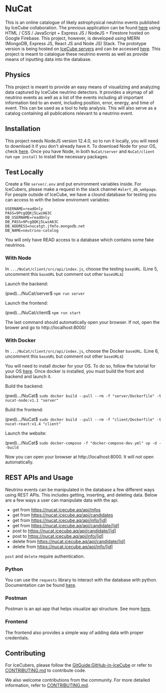 # NuCat

This is an online catalogue of likely astrophysical neutrino events published by IceCube collaboration. The previous application can be found [here](https://neutrino-catalog.icecube.aq/main) using HTML / CSS / JavaScript + Express JS / NodeJS + Firestore hosted on Google Firebase. This project, however, is developed using MERN (MongoDB, Express JS, React JS and Node JS) Stack. The prototype version is being hosted on [IceCube servers](https://icecube.wisc.edu/) and can be accessed [here](https://nucat.icecube.aq/app). This project is meant to catalogue these neutrino events as well as provide means of inputting data into the database.

## Physics

This project is meant to provide an easy means of visualizing and analyzing data captured by IceCube neutrino detectors. It provides a skymap of all neutrino events as well as a list of the events including all important information tied to an event, including position, error, energy, and time of event. This can be used as a tool to help analysis. This will also serve as a catalog containing all publications relevant to a neutrino event.

## Installation

This project needs NodeJS version 12.4.0, so to run it locally, you will need to download it if you don't already have it. To download Node for your OS, check [here](https://nodejs.org/en/download/package-manager/). Once you have Node, in both `NuCat/server` and `NuCat/client` run `npm install` to install the necessary packages.

## Test Locally
Create a file `server/.env` and put environment variables inside. For IceCubers, please make a request in the slack channel `#alert_db_webpage`. For people outside of IceCube, we have a clound database for testing you can access to with the below enviroment variables:

```
USERNAME=readOnly
PASS=9PcgQQKj5LwzA63C
DB_USERNAME=readOnly
DB_PASS=9PcgQQKj5LwzA63C
DB_ADDRESS=nucatgt.jfmfo.mongodb.net
DB_NAME=neutrino-catalog
```

You will only have READ access to a database which contains some fake neutrinos.
### With Node

In `.../NuCat/client/src/api/index.js`, choose the testing `baseURL`. (Line 5, uncomment this `baseURL` but comment out other `baseURL`s)

Launch the backend:

(pwd).../NuCat/server$ `npm run server`

Launch the frontend:

(pwd).../NuCat/client$ `npm run start`

The last command should automatically open your browser. If not, open the brower and go to http://localhost:8000/

### With Docker
In `.../NuCat/client/src/api/index.js`, choose the Docker `baseURL`. (Line 6, uncomment this `baseURL` but comment out other `baseURL`s)

You will need to install docker for your OS. To do so, follow the tutorial for your OS [here](https://docs.docker.com/get-docker/). Once docker is installed, you must build the front and backend and launch it.

Build the backend:

(pwd).../NuCat$ `sudo docker build --pull --rm -f "server/Dockerfile" -t nucat-node:v1.1 "server"`

Build the frontend:

(pwd).../NuCat$ `sudo docker build --pull --rm -f "client/Dockerfile" -t nucat-react:v1.4 "client"`

Launch the website:

(pwd).../NuCat$ `sudo docker-compose -f "docker-compose-dev.yml" up -d --build`

Now you can open your browser at http://localhost:8000. It will not open automatically.

## REST APIs and Usage
Neutrino events can be manipulated in the database a few different ways using REST APIs. This includes getting, inserting, and deleting data. Below are a few ways a user can manipulate data with the api.

* get from https://nucat.icecube.aq/api/infos
* get from https://nucat.icecube.aq/api/candidates
* get from https://nucat.icecube.aq/api/info/[id]
* get from https://nucat.icecube.aq/api/candidate/[id]
* post to https://nucat.icecube.aq/api/candidate/[id]
* post to https://nucat.icecube.aq/api/info/[id]
* delete from https://nucat.icecube.aq/api/candidate/[id]
* delete from https://nucat.icecube.aq/api/info/[id]

`post` and `delete` require authentication. 

### Python
You can use the `requests` library to interact with the database with python. Documentation can be found [here](https://docs.python-requests.org/en/master/).
### Postman
Postman is an api app that helps visualize api structure. See more [here](https://www.postman.com/).
### Frontend
The frontend also provides a simple way of adding data with proper credentials.

## Contributing
For IceCubers, please follow the [GitGuide:GitHub-in-IceCube](https://github.com/icecube/icecube.github.io/wiki/GitGuide:GitHub-in-IceCube) or refer to [CONTRIBUTING.md](CONTRIBUTING.md) to contribute code.

We also welcome contributions from the community. For more detailed information, refer to [CONTRIBUTING.md](CONTRIBUTING.md).
